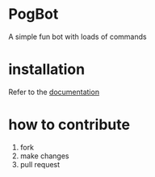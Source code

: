 # PogBot
A simple fun bot with loads of commands

# installation
Refer to the [documentation](https://github.com/PogBot-Dev/documentation)
# how to contribute
1. fork
2. make changes
3. pull request
